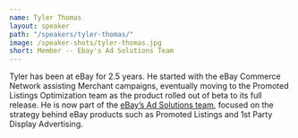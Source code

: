 ```yaml
---
name: Tyler Thomas
layout: speaker
path: "/speakers/tyler-thomas/"
image: /speaker-shots/tyler-thomas.jpg
short: Member -- Ebay's Ad Solutions Team
---
```


Tyler has been at eBay for 2.5 years. He started with the eBay Commerce Network assisting Merchant campaigns, eventually moving to the Promoted Listings Optimization team as the product rolled out of beta to its full release. He is now part of the [eBay’s Ad Solutions team](https://www.ebayadvertising.com/), focused on the strategy behind eBay products such as Promoted Listings and 1st Party Display Advertising.

